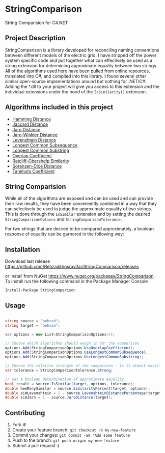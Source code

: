 # StringComparison

String Comparision for C#.NET

## Project Description

StringComparison is a library developed for reconciling naming conventions between different models of the electric grid. 
I have stripped off the power system specific code and put together what can effectively be used as a string extension for determining approximate equality between two strings.
All of the algorithms used here have been pulled from online resources, translated into C#, and compiled into this library. 
I found several other similar open-source implementations around but nothing for .NET/C#. Adding the *.dll to your project will give you access to this extension and the individual extensions under the hood of the `IsSimilarity()` extension.

## Algorithms included in this project

* [Hamming Distance](http://en.wikipedia.org/wiki/Hamming_distance)
* [Jaccard Distance](http://en.wikipedia.org/wiki/Jaccard_index)
* [Jaro Distance](http://en.wikipedia.org/wiki/Jaro_distance)
* [Jaro-Winkler Distance](http://en.wikipedia.org/wiki/Jaro_distance)
* [Levenshtein Distance](http://en.wikipedia.org/wiki/Levenshtein_distance)
* [Longest Common Subsequence](http://en.wikipedia.org/wiki/Longest_common_subsequence_problem)
* [Longest Common Substring](http://en.wikipedia.org/wiki/Longest_common_substring)
* [Overlap Coefficient](http://en.wikipedia.org/wiki/Overlap_coefficient)
* [Ratcliff-Obershelp Similarity](http://www.morfoedro.it/doc.php?n=223&lang=en)
* [Sorensen-Dice Distance](http://en.wikipedia.org/wiki/S%C3%B8rensen%E2%80%93Dice_coefficient)
* [Tanimoto Coefficient](http://en.wikipedia.org/wiki/Tanimoto_coefficient#Tanimoto_coefficient_.28extended_Jaccard_coefficient.29)

## String Comparision

While all of the algorithms are exposed and can be used and can provide their raw results, 
they have been conveniently combined in a way that they can selectively be used to judge the approximate equality of two strings. 
This is done through the `IsSimilar` extension and by setting the desired `StringComparisonOptions` and `StringComparisonTolerance`.

For two strings that are desired to be compared approximately, a boolean response of equality can be garnered in the following way:

## Installation

Download last release https://github.com/Behzadkhosravifar/StringComparison/releases

or install from NuGet https://www.nuget.org/packages/StringComparison. To install run the following command in the Package Manager Console
```
Install-Package StringComparison
```

## Usage

```c#

string source = "behzad";
string target = "behsad";

var options = new List<StringComparisonOptions>();

// Choose which algorithms should weigh in for the comparison
options.Add(StringComparisonOptions.UseOverlapCoefficient);
options.Add(StringComparisonOptions.UseLongestCommonSubsequence);
options.Add(StringComparisonOptions.UseLongestCommonSubstring);

// Choose the relative strength of the comparison - is it almost exactly equal? or is it just close?
var tolerance = StringComparisonTolerance.Strong;

// Get a boolean determination of approximate equality
bool result = source.IsSimilar(target, options, tolerance);
double howManySimilar = source.SimilarityPercent(target, options);
double simLevenshtein = 1 - source.LevenshteinDistancePercentage(target);
double simJaro = 1 - source.JaroDistance(target);

```

## Contributing

1. Fork it!
2. Create your feature branch: `git checkout -b my-new-feature`
3. Commit your changes: `git commit -am 'Add some feature'`
4. Push to the branch: `git push origin my-new-feature`
5. Submit a pull request :)
